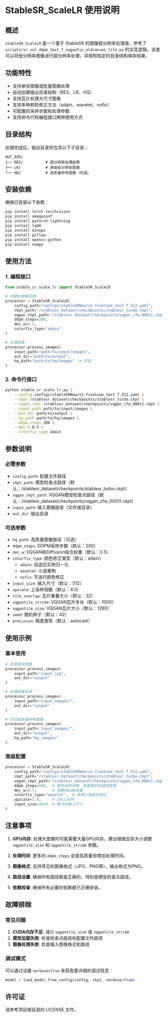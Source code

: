 # StableSR_ScaleLR 使用说明

## 概述

`StableSR_ScaleLR` 是一个基于 StableSR 的图像超分辨率处理类，参考了 `scripts/sr_val_ddpm_text_T_vqganfin_oldcanvas_tile.py` 的实现逻辑。该类可以将低分辨率图像进行超分辨率处理，并按照指定的目录结构保存结果。

## 功能特性

- 支持单张图像或批量图像处理
- 自动创建输出目录结构（RES、LR、HQ）
- 支持瓦片处理大尺寸图像
- 支持多种颜色修正方法（adain、wavelet、nofix）
- 可配置的采样步数和处理参数
- 支持命令行和编程接口两种使用方式

## 目录结构

处理完成后，输出目录将包含以下子目录：

```
OUT_DIR/
├── RES/          # 超分辨率处理结果
├── LR/           # 原始低分辨率图像
└── HQ/           # 高质量参考图像（可选）
```

## 安装依赖

确保已安装以下依赖：

```bash
pip install torch torchvision
pip install omegaconf
pip install pytorch-lightning
pip install tqdm
pip install einops
pip install pillow
pip install opencv-python
pip install numpy
```

## 使用方法

### 1. 编程接口

```python
from stable_sr_scale_lr import StableSR_ScaleLR

# 创建处理器实例
processor = StableSR_ScaleLR(
    config_path="configs/stableSRNew/v2-finetune_text_T_512.yaml",
    ckpt_path="/stablesr_dataset/checkpoints/stablesr_turbo.ckpt",
    vqgan_ckpt_path="/stablesr_dataset/checkpoints/vqgan_cfw_00011.ckpt",
    ddpm_steps=200,
    dec_w=0.5,
    colorfix_type="adain"
)

# 处理图像
processor.process_images(
    input_path="path/to/input/images",
    out_dir="path/to/output",
    hq_path="path/to/hq/images"  # 可选
)
```

### 2. 命令行接口

```bash
python stable_sr_scale_lr.py \
    --config configs/stableSRNew/v2-finetune_text_T_512.yaml \
    --ckpt /stablesr_dataset/checkpoints/stablesr_turbo.ckpt \
    --vqgan_ckpt /stablesr_dataset/checkpoints/vqgan_cfw_00011.ckpt \
    --input_path path/to/input/images \
    --out_dir path/to/output \
    --hq_path path/to/hq/images \
    --ddpm_steps 200 \
    --dec_w 0.5 \
    --colorfix_type adain
```

## 参数说明

### 必需参数

- `config_path`: 配置文件路径
- `ckpt_path`: 模型检查点路径（默认：/stablesr_dataset/checkpoints/stablesr_turbo.ckpt）
- `vqgan_ckpt_path`: VQGAN模型检查点路径（默认：/stablesr_dataset/checkpoints/vqgan_cfw_00011.ckpt）
- `input_path`: 输入图像路径（文件或目录）
- `out_dir`: 输出目录

### 可选参数

- `hq_path`: 高质量图像路径（可选）
- `ddpm_steps`: DDPM采样步数（默认：200）
- `dec_w`: VQGAN和Diffusion结合权重（默认：0.5）
- `colorfix_type`: 颜色修正类型（默认：adain）
  - `adain`: 自适应实例归一化
  - `wavelet`: 小波重构
  - `nofix`: 不进行颜色修正
- `input_size`: 输入尺寸（默认：512）
- `upscale`: 上采样倍数（默认：4.0）
- `tile_overlap`: 瓦片重叠大小（默认：32）
- `vqgantile_stride`: VQGAN瓦片步长（默认：1000）
- `vqgantile_size`: VQGAN瓦片大小（默认：1280）
- `seed`: 随机种子（默认：42）
- `precision`: 精度类型（默认：autocast）

## 使用示例

### 基本使用

```python
# 处理单张图像
processor.process_images(
    input_path="input.jpg",
    out_dir="output"
)

# 处理图像目录
processor.process_images(
    input_path="input_images/",
    out_dir="output"
)

# 包含高质量参考图像
processor.process_images(
    input_path="input_images/",
    out_dir="output",
    hq_path="hq_images/"
)
```

### 高级配置

```python
processor = StableSR_ScaleLR(
    config_path="configs/stableSRNew/v2-finetune_text_T_512.yaml",
    ckpt_path="/stablesr_dataset/checkpoints/stablesr_turbo.ckpt",
    vqgan_ckpt_path="/stablesr_dataset/checkpoints/vqgan_cfw_00011.ckpt",
    ddpm_steps=500,  # 更多采样步数，质量更好但速度更慢
    dec_w=0.7,       # 调整VQGAN权重
    colorfix_type="wavelet",  # 使用小波颜色修正
    upscale=2.0,     # 2倍上采样
    input_size=1024  # 更大的输入尺寸
)
```

## 注意事项

1. **GPU内存**: 处理大图像时可能需要大量GPU内存，建议根据显存大小调整 `vqgantile_size` 和 `vqgantile_stride` 参数。

2. **处理时间**: 更多的 `ddpm_steps` 会提高质量但增加处理时间。

3. **图像格式**: 支持常见的图像格式（JPG、PNG等），输出格式为PNG。

4. **路径设置**: 确保所有路径都是正确的，特别是模型检查点路径。

5. **依赖检查**: 确保所有必要的依赖都已正确安装。

## 故障排除

### 常见问题

1. **CUDA内存不足**: 减小 `vqgantile_size` 或 `vqgantile_stride`
2. **模型加载失败**: 检查检查点路径和配置文件路径
3. **图像处理失败**: 检查输入图像格式和路径

### 调试模式

可以通过设置 `verbose=True` 来获取更详细的调试信息：

```python
model = load_model_from_config(config, ckpt, verbose=True)
```

## 许可证

请参考项目根目录的 LICENSE 文件。

